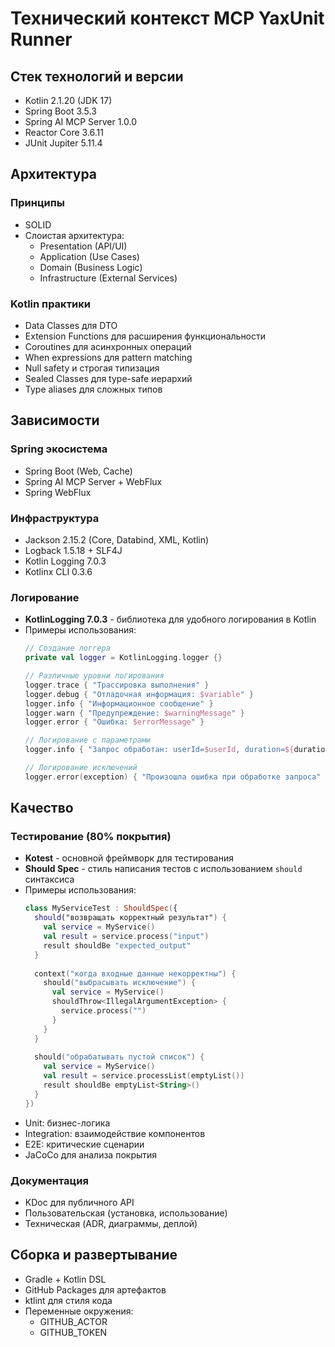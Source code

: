 # Технический контекст MCP YaxUnit Runner

## Стек технологий и версии
- Kotlin 2.1.20 (JDK 17)
- Spring Boot 3.5.3
- Spring AI MCP Server 1.0.0
- Reactor Core 3.6.11
- JUnit Jupiter 5.11.4

## Архитектура
### Принципы
- SOLID
- Слоистая архитектура:
  - Presentation (API/UI)
  - Application (Use Cases)
  - Domain (Business Logic)
  - Infrastructure (External Services)

### Kotlin практики
- Data Classes для DTO
- Extension Functions для расширения функциональности
- Coroutines для асинхронных операций
- When expressions для pattern matching
- Null safety и строгая типизация
- Sealed Classes для type-safe иерархий
- Type aliases для сложных типов

## Зависимости
### Spring экосистема
- Spring Boot (Web, Cache)
- Spring AI MCP Server + WebFlux
- Spring WebFlux

### Инфраструктура
- Jackson 2.15.2 (Core, Databind, XML, Kotlin)
- Logback 1.5.18 + SLF4J
- Kotlin Logging 7.0.3
- Kotlinx CLI 0.3.6

### Логирование
- **KotlinLogging 7.0.3** - библиотека для удобного логирования в Kotlin
- Примеры использования:
  ```kotlin
  // Создание логгера
  private val logger = KotlinLogging.logger {}
  
  // Различные уровни логирования
  logger.trace { "Трассировка выполнения" }
  logger.debug { "Отладочная информация: $variable" }
  logger.info { "Информационное сообщение" }
  logger.warn { "Предупреждение: $warningMessage" }
  logger.error { "Ошибка: $errorMessage" }
  
  // Логирование с параметрами
  logger.info { "Запрос обработан: userId=$userId, duration=${duration}ms" }
  
  // Логирование исключений
  logger.error(exception) { "Произошла ошибка при обработке запроса" }
  ```

## Качество
### Тестирование (80% покрытия)
- **Kotest** - основной фреймворк для тестирования
- **Should Spec** - стиль написания тестов с использованием `should` синтаксиса
- Примеры использования:
  ```kotlin
  class MyServiceTest : ShouldSpec({
    should("возвращать корректный результат") {
      val service = MyService()
      val result = service.process("input")
      result shouldBe "expected_output"
    }
    
    context("когда входные данные некорректны") {
      should("выбрасывать исключение") {
        val service = MyService()
        shouldThrow<IllegalArgumentException> {
          service.process("")
        }
      }
    }
    
    should("обрабатывать пустой список") {
      val service = MyService()
      val result = service.processList(emptyList())
      result shouldBe emptyList<String>()
    }
  })
  ```
- Unit: бизнес-логика
- Integration: взаимодействие компонентов
- E2E: критические сценарии
- JaCoCo для анализа покрытия

### Документация
- KDoc для публичного API
- Пользовательская (установка, использование)
- Техническая (ADR, диаграммы, деплой)

## Сборка и развертывание
- Gradle + Kotlin DSL
- GitHub Packages для артефактов
- ktlint для стиля кода
- Переменные окружения:
  - GITHUB_ACTOR
  - GITHUB_TOKEN 